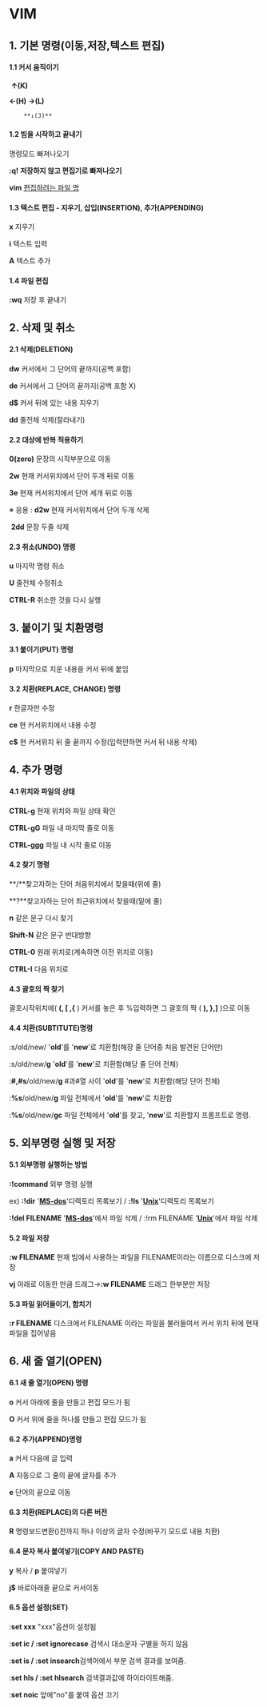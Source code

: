 # VIM

## 1. 기본 명령(이동,저장,텍스트 편집)

#### 1.1 커서 움직이기

​		**↑(K)** 

**←(H)**		**→(L)**

 		**↓(J)** 



#### 1.2 빔을 시작하고 끝내기

<ESC> 명령모드 빠져나오기

**:q!** <ENTER> **저장하지 않고 편집기로 빠져나오기**

**vim** <u>편집하려는 파일 명</u>



#### 1.3 텍스트 편집 - 지우기, 삽입(INSERTION), 추가(APPENDING)

**x** 지우기

**i** 텍스트 입력

**A** 텍스트 추가



#### 1.4 파일 편집

**:wq** <ENTER> 저장 후 끝내기



## 2. 삭제 및 취소

#### 2.1 삭제(DELETION)

**dw** 커서에서 그 단어의 끝까지(공백 포함)

**de** 커서에서 그 단어의 끝까지(공백 포함 X)

**d$** 커서 뒤에 있는 내용 지우기

**dd** 줄전체 삭제(잘라내기)



#### 2.2 대상에 반복 적용하기

**0(zero)** 문장의 시작부분으로 이동

**2w** 현재 커서위치에서 단어 두개 뒤로 이동

**3e** 현재 커서위치에서 단어 세개 뒤로 이동

※ 응용 : **d2w**  현재 커서위치에서 단어 두개 삭제

​				**2dd** 문장 두줄 삭제



#### 2.3 취소(UNDO) 명령

**u** 마지막 명령 취소

**U** 줄전체 수정취소

**CTRL-R** 취소한 것을 다시 실행



## 3. 붙이기 및 치환명령

#### 3.1 붙이기(PUT) 명령

**p** 마지막으로 지운 내용을 커서 뒤에 붙임



#### 3.2 치환(REPLACE, CHANGE) 명령

**r** 한글자만 수정

**ce** 현 커서위치에서 내용 수정

**c$** 현 커서위치 뒤 줄 끝까지 수정(입력안하면 커서 뒤 내용 삭제)



## 4. 추가 명령

#### 4.1 위치와 파일의 상태

**CTRL-g** 현재 위치와 파일 상태 확인

**CTRL-gG** 파일 내 마지막 줄로 이동

**CTRL-ggg** 파일 내 시작 줄로 이동



#### 4.2 찾기 명령

**/**찾고자하는 단어 <ENTER> 처음위치에서 찾을때(위에 줄)

**?**찾고자하는 단어 <ENTER> 최근위치에서 찾을때(밑에 줄)

**n** 같은 문구 다시 찾기

**Shift-N** 같은 문구 반대방향 

**CTRL-0** 원래 위치로(계속하면 이전 위치로 이동)

**CTRL-I** 다음 위치로



#### 4.3 괄호의 짝 찾기

괄호시작위치에( **(, [ ,{** )  커서를 놓은 후 %입력하면 그 괄호의 짝 ( **), },]** )으로 이동



#### 4.4 치환(SUBTITUTE)명령

:s/old/new/ '**old**'를 '**new**'로 치환함(해장 줄 단어중 처음 발견된 단어만)

:s/old/new/**g** '**old**'를 '**new**'로 치환함(해당 줄 단어 전체)

:**#,#s**/old/new/**g** #과#열 사이 '**old**'를 '**new**'로 치환함(해당 단어 전체)

:**%s**/old/new/**g** 파일 전체에서  '**old**'를 '**new**'로 치환함

:**%s**/old/new/**gc** 파일 전체에서  '**old**'를 찾고, '**new**'로 치환할지 프롬프트로 명령.



## 5. 외부명령 실행 및 저장

#### 5.1 외부명령 실행하는 방법

**:!command** 외부 명령 실행

ex) **:!dir** '**<u>MS-dos</u>**'디렉토리 목록보기 / **:!ls** '**<u>Unix</u>**'디렉토리 목록보기

**:!del FILENAME** '**<u>MS-dos</u>**'에서 파일 삭제 / :!rm FILENAME '**<u>Unix</u>**'에서 파일 삭제



#### 5.2 파일 저장

**:w FILENAME** 현재 빔에서 사용하는 파일을 FILENAME이라는 이름으로 디스크에 저장

**vj** 아래로 이동한 만큼 드래그→**:w FILENAME** 드래그 한부분만 저장



#### 5.3 파일 읽어들이기, 합치기

**:r FILENAME** 디스크에서 FILENAME 이라는 파일을 불러들여서 커서 위치 뒤에 현재 파일을 집어넣음



## 6. 새 줄 열기(OPEN)

#### 6.1 새 줄 열기(OPEN) 명령

**o** 커서 아래에 줄을 만들고 편집 모드가 됨

**O** 커서 위에 줄을 하나를 만들고 편집 모드가 됨



#### 6.2 추가(APPEND)명령

**a** 커서 다음에 글 입력

**A** 자동으로 그 줄의 끝에 글자를 추가

**e** 단어의 끝으로 이동



#### 6.3 치환(REPLACE)의 다른 버전

**R** 명령보드변환(<ESC>)전까지 하나 이상의 글자 수정(바꾸기 모드로 내용 치환)



#### 6.4 문자 복사 붙여넣기(COPY AND PASTE)

**y** 복사 / **p** 붙여넣기

**j$** 바로아래줄 끝으로 커서이동



#### 6.5 옵션 설정(SET)

:**set xxx** "xxx"옵션이 설정됨

:**set ic / :set ignorecase** 검색시 대소문자 구별을 하지 않음

:**set is / :set insearch**검색어에서 부분 검색 결과를 보여줌.

:**set hls / :set hlsearch** 검색결과값에 하이라이트해줌.

:**set noic** 앞에"no"를 붙여 옵션 끄기



